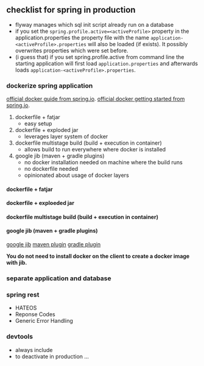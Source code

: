 
## checklist for spring in production

- flyway manages which sql init script already run on a database 
- if you set the `spring.profile.active=<activeProfile>` property in the application.properties the property file with the name `application-<activeProfile>.properties` will also be loaded (if exists). It possibly overwrites properties which were set before.
- (i guess that) if you set spring.profile.active from command line the starting application will first load `application.properties` and afterwards loads `application-<activeProfile>.properties`.


### dockerize spring application

[official docker guide from spring.io](https://spring.io/guides/topicals/spring-boot-docker/). 
[official docker getting started from spring.io](https://spring.io/guides/gs/spring-boot-docker/). 



1. dockerfile + fatjar
   - easy setup 
2. dockerfile + exploded jar
   - leverages layer system of docker
3. dockerfile multistage build (build + execution in container)
   - allows build to run everywhere where docker is installed
4. google jib (maven + gradle plugins)
   - no docker installation needed on machine where the build runs
   - no dockerfile needed
   - opinionated about usage of docker layers

#### dockerfile + fatjar

#### dockerfile + exploeded jar

#### dockerfile multistage build (build + execution in container)

#### google jib (maven + gradle plugins)
[google jib](https://github.com/GoogleContainerTools/jib/blob/master/README.md)
[maven plugin](https://github.com/GoogleContainerTools/jib/tree/master/jib-maven-plugin#quickstart)
[gradle plugin](https://github.com/GoogleContainerTools/jib/tree/master/jib-gradle-plugin#quickstart)

**You do not need to install docker on the client to create a docker image with jib.**

### separate application and database


### spring rest

- HATEOS
- Reponse Codes
- Generic Error Handling

### devtools

- always include
- to deactivate in production ...